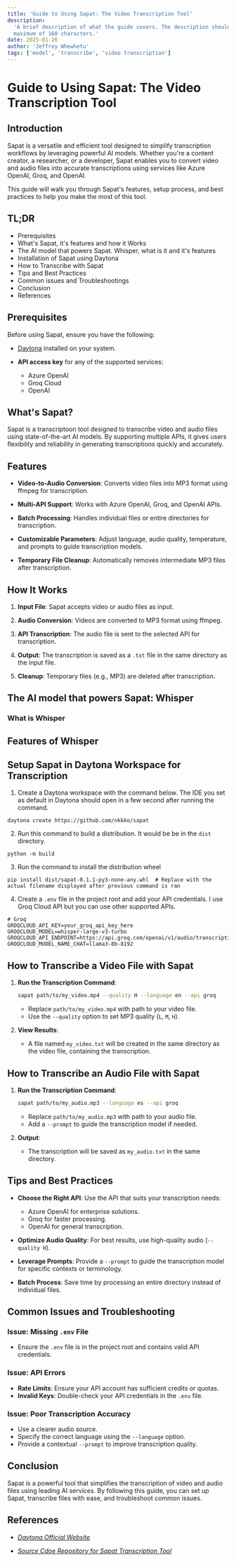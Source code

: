 ```yaml
---
title: 'Guide to Using Sapat: The Video Transcription Tool'
description:
  'A brief description of what the guide covers. The description should be a
  maximum of 160 characters.'
date: 2025-01-26
author: 'Jeffrey Whewhetu'
tags: ['model', 'transcribe', 'video transcription']
---
```


# Guide to Using Sapat: The Video Transcription Tool

## Introduction

Sapat is a versatile and efficient tool designed to simplify transcription workflows by leveraging powerful AI models. Whether you're a content creator, a researcher, or a developer, Sapat enables you to convert video and audio files into accurate transcriptions using services like Azure OpenAI, Groq, and OpenAI.  

This guide will walk you through Sapat's features, setup process, and best practices to help you make the most of this tool.  

## TL;DR
- Prerequisites
- What's Sapat, it's features and how it Works
- The AI model that powers Sapat. Whisper, what is it and it's features
- Installation of Sapat using Daytona
- How to Transcribe with Sapat
- Tips and Best Practices
- Common issues and Troubleshootings
- Conclusion
- References

## Prerequisites

Before using Sapat, ensure you have the following:  

- [Daytona](https://daytona.io) installed on your system.

- **API access key** for any of the supported services:
  - Azure OpenAI  
  - Groq Cloud  
  - OpenAI

## What's Sapat?  

Sapat is a transcriptoon tool designed to transcribe video and audio files using state-of-the-art AI models. By supporting multiple APIs, it gives users flexibility and reliability in generating transcriptions quickly and accurately.  

## Features

- **Video-to-Audio Conversion**: Converts video files into MP3 format using ffmpeg for transcription.

- **Multi-API Support**: Works with Azure OpenAI, Groq, and OpenAI APIs.

- **Batch Processing**: Handles individual files or entire directories for transcription.

- **Customizable Parameters**: Adjust language, audio quality, temperature, and prompts to guide transcription models.

- **Temporary File Cleanup**: Automatically removes intermediate MP3 files after transcription.

## How It Works  

1. **Input File**: Sapat accepts video or audio files as input.

2. **Audio Conversion**: Videos are converted to MP3 format using ffmpeg.

3. **API Transcription**: The audio file is sent to the selected API for transcription.

4. **Output**: The transcription is saved as a `.txt` file in the same directory as the input file.

5. **Cleanup**: Temporary files (e.g., MP3) are deleted after transcription.

## The AI model that powers Sapat: Whisper

### What is Whisper

## Features of Whisper

## Setup Sapat in Daytona Workspace for Transcription

1. Create a Daytona workspace with the command below. The IDE you set as default in Daytona should open in a few second after running the command.

```
daytona create https://github.com/nkkko/sapat
```

2. Run this command to build a distribution. It would be be in the `dist` directory.
```
python -m build
```

3. Run the command to install the distribution wheel

```
pip install dist/sapat-0.1.1-py3-none-any.whl  # Replace with the actual filename displayed after previous command is ran
```

4. Create a `.env` file in the project root and add your API credentials. I use Groq Cloud API but you can use other supported APIs.

```
# Groq
GROQCLOUD_API_KEY=your_groq_api_key_here
GROQCLOUD_MODEL=whisper-large-v3-turbo
GROQCLOUD_API_ENDPOINT=https://api.groq.com/openai/v1/audio/transcriptions
GROQCLOUD_MODEL_NAME_CHAT=llama3-8b-8192
```

## How to Transcribe a Video File with Sapat  

1. **Run the Transcription Command**:  
   ```bash
   sapat path/to/my_video.mp4 --quality H --language en --api groq
   ```  
   - Replace `path/to/my_video.mp4` with path to your video file.  
   - Use the `--quality` option to set MP3 quality (`L`, `M`, `H`).  

2. **View Results**:  
   - A file named `my_video.txt` will be created in the same directory as the video file, containing the transcription.  


## How to Transcribe an Audio File with Sapat

1. **Run the Transcription Command**:  
   ```bash
   sapat path/to/my_audio.mp3 --language es --api groq
   ```  
   - Replace `path/to/my_audio.mp3` with path to your audio file.  
   - Add a `--prompt` to guide the transcription model if needed.  

2. **Output**:  
   - The transcription will be saved as `my_audio.txt` in the same directory.  

## Tips and Best Practices  

- **Choose the Right API**: Use the API that suits your transcription needs:  
  - Azure OpenAI for enterprise solutions.  
  - Groq for faster processing.  
  - OpenAI for general transcription.

- **Optimize Audio Quality**: For best results, use high-quality audio (`--quality H`).

- **Leverage Prompts**: Provide a `--prompt` to guide the transcription model for specific contexts or terminology.

- **Batch Process**: Save time by processing an entire directory instead of individual files.

## Common Issues and Troubleshooting  

### Issue: Missing `.env` File  

- Ensure the `.env` file is in the project root and contains valid API credentials.  

### Issue: API Errors

- **Rate Limits**: Ensure your API account has sufficient credits or quotas.
- **Invalid Keys**: Double-check your API credentials in the `.env` file.

### Issue: Poor Transcription Accuracy

- Use a clearer audio source.  
- Specify the correct language using the `--language` option.  
- Provide a contextual `--prompt` to improve transcription quality.  

## Conclusion  

Sapat is a powerful tool that simplifies the transcription of video and audio files using leading AI services. By following this guide, you can set up Sapat, transcribe files with ease, and troubleshoot common issues.  

## References

- _[Daytona Official Website](https://daytona.io)_

- _[Source Cdoe Repository for Sapat Transcription Tool](https://github.com/nkkko/sapat)_
